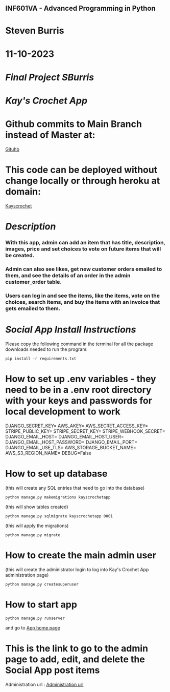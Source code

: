## INF601VA - Advanced Programming in Python
# Steven Burris
# 11-10-2023
# *Final Project SBurris*
# *Kay's Crochet App*

# Github commits to Main Branch instead of Master at: 
[Gituhb](https://github.com/stevenburris1978/KaysCrochetAppDjangoSBurris/tree/main)
# This code can be deployed without change locally or through heroku at domain: 
[Kayscrochet](https://www.kayscrochet.us)
# *Description*
### With this app, admin can add an item that has title, description, images, price and set choices to vote on future items that will be created.
### Admin can also see likes, get new customer orders emailed to them, and see the details of an order in the admin customer_order table.
### Users can log in and see the items, like the items, vote on the choices, search items, and buy the items with an invoice that gets emailed to them.
# *Social App Install Instructions*
Please copy the following command in the terminal for all the package downloads needed to run the program:
```
pip install -r requirements.txt
```
# How to set up .env variables - they need to be in a .env root directory with your keys and passwords for local development to work
DJANGO_SECRET_KEY=
AWS_AKEY=
AWS_SECRET_ACCESS_KEY=
STRIPE_PUBLIC_KEY=
STRIPE_SECRET_KEY=
STRIPE_WEBHOOK_SECRET=
DJANGO_EMAIL_HOST=
DJANGO_EMAIL_HOST_USER=
DJANGO_EMAIL_HOST_PASSWORD=
DJANGO_EMAIL_PORT=
DJANGO_EMAIL_USE_TLS=
AWS_STORAGE_BUCKET_NAME=
AWS_S3_REGION_NAME= 
DEBUG=False
# How to set up database
(this will create any SQL entries that need to go into the database)
```
python manage.py makemigrations kayscrochetapp
```
(this will show tables created)
```
python manage.py sqlmigrate kayscrochetapp 0001
```
(this will apply the migrations)
```
python manage.py migrate
```

# How to create the main admin user
(this will create the administrator login to log into Kay's Crochet App administration page)
```
python manage.py createsuperuser
```

# How to start app
```
python manage.py runserver
``` 
and go to [ App home page](http://127.0.0.1:8000)

# This is the link to go to the admin page to add, edit, and delete the Social App post items
Administration url : [Administration url](http://127.0.0.1:8000/admin)